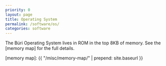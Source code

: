 ```yaml
---
priority: 0
layout: page
title: Operating System
permalink: /software/os/
categories: software
---
```


The Búri Operating System lives in ROM in the top 8KB of memory. See the [memory
map] for the full details.

[memory map]: {{ "/misc/memory-map/" | prepend: site.baseurl }}
